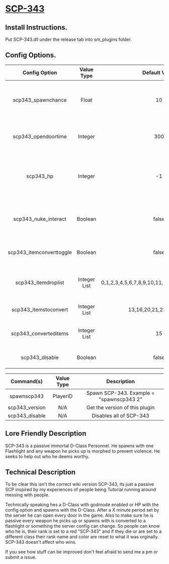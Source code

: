 # [SCP-343](http://www.scp-wiki.net/scp-343)

## Install Instructions.
Put SCP-343.dll under the release tab into sm_plugins folder.


## Config Options.
| Config Option              | Value Type      | Default Value | Description |
|   :---:                    |     :---:       |    :---:      |    :---:    |
| scp343_spawnchance         | Float           | 10            | Percent chance for SPC-343 to spawn at the start of the round. |
| scp343_opendoortime        | Integer         | 300           | How many seconds till SCP-343 can open any door.               |
| scp343_hp                  | Integer         | -1            | How much health should SCP-343 have, set to -1 for GodMode.    | 
| scp343_nuke_interact       | Boolean         | false         | Should SCP-343 beable to interact with the nuke?               |
| scp343_itemconverttoggle   | Boolean         | false         | Should SPC-343 convert items?                                  |
| scp343_itemdroplist        | Integer List    | 0,1,2,3,4,5,6,7,8,9,10,11,14,17,19,22,27,28,29 | What items SCP-343 drops instead of picking up.|
| scp343_itemstoconvert      | Integer List    | 13,16,20,21,23,24,25,26 | What items SCP-343 converts. |
| scp343_converteditems      | Integer List    | 15            | What a item should be converted to.       |
| scp343_disable             | Boolean         | false         | Disable all of SCP-343.       |

| Command(s)                 | Value Type      | Description                              |
|   :---:                    |     :---:       |    :---:                                 |
| spawnscp343                | PlayerID        | Spawn SCP-343. Example = "spawnscp343 2" |
| scp343_version             | N/A             | Get the version of this plugin           |
| scp343_disable             | N/A             | Disables all of SCP-343                  |

## Lore Friendly Description 
SCP-343 is a passive immortal D-Class Personnel. He spawns with one Flashlight and any weapon he picks up is morphed to prevent violence. He seeks to help out who he deems worthy. 
## Technical Description  

To be clear this isn't the correct wiki version SCP-343, its just a passive SCP inspired by my experiences of people being Tutorial running around messing with people.

Technically speaking hes a D-Class with godmode enabled or HP with the config option and spawns with the D-Class. After a X minute period set by the server he can open every door in the game. Also to make sure he is passive every weapon he picks up or spawns with is converted to a flashlight or something the server config can change. So people can know who he is, their rank is set to a red "SCP-343" and if they die or are set to a different class their rank name and color are reset to what it was orginally.
SCP-343 doesn't affect who wins.


If you see how stuff can be improved don't feel afraid to send me a pm or submit a issue.
